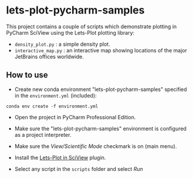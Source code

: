 # lets-plot-pycharm-samples

This project contains a couple of scripts which demonstrate plotting in PyCharm SciView using the Lets-Plot plotting library:

- `density_plot.py` : a simple density plot.
- `interactive_map.py` : an interactive map showing locations of the major JetBrains offices worldwide.

## How to use

- Create new conda environment "lets-plot-pycharm-samples" specified in the `environment.yml` (included):

`conda env create -f environment.yml`  

- Open the project in PyCharm Professional Edition.

- Make sure the "lets-plot-pycharm-samples" environment is configured as a project interpreter.

- Make sure the *View/Scientific Mode* checkmark is on (main menu).

- Install the [Lets-Plot in SciView](https://plugins.jetbrains.com/plugin/14379-lets-plot-in-sciview) plugin.

- Select any script in the `scripts` folder and select *Run <script name>* from the context menu.